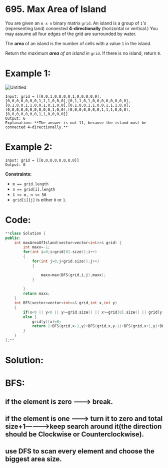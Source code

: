 # 695. Max Area of Island

You are given an `m x n` binary matrix `grid`. An island is a group of `1`'s (representing land) connected **4-directionally** (horizontal or vertical.) You may assume all four edges of the grid are surrounded by water.

The **area** of an island is the number of cells with a value `1` in the island.

Return *the maximum **area** of an island in* `grid`. If there is no island, return `0`.

# **Example 1:**

![Untitled](695%20Max%20Area%20of%20Island%2003c93975e82848038be05199cc1469ab/Untitled.png)

```
Input: grid = [[0,0,1,0,0,0,0,1,0,0,0,0,0],[0,0,0,0,0,0,0,1,1,1,0,0,0],[0,1,1,0,1,0,0,0,0,0,0,0,0],[0,1,0,0,1,1,0,0,1,0,1,0,0],[0,1,0,0,1,1,0,0,1,1,1,0,0],[0,0,0,0,0,0,0,0,0,0,1,0,0],[0,0,0,0,0,0,0,1,1,1,0,0,0],[0,0,0,0,0,0,0,1,1,0,0,0,0]]
Output: 6
Explanation: **The answer is not 11, because the island must be connected 4-directionally.**
```

# **Example 2:**

```
Input: grid = [[0,0,0,0,0,0,0,0]]
Output: 0
```

**Constraints:**

- `m == grid.length`
- `n == grid[i].length`
- `1 <= m, n <= 50`
- `grid[i][j]` is either `0` or `1`.

# Code:

```cpp
**class Solution {
public:
    int maxAreaOfIsland(vector<vector<int>>& grid) {
        int maxx=-1;
        for(int i=0;i<grid[0].size();i++)
        {
            for(int j=0;j<grid.size();j++)
            {

                maxx=max(BFS(grid,i,j),maxx);
            }
                
        }
        return maxx;
    }
    int BFS(vector<vector<int>>& grid,int x,int y)
    {
        if(x<0 || y<0 || y>=grid.size() || x>=grid[0].size() || grid[y][x]==0)return 0;
        else {
            grid[y][x]=0;
            return 1+BFS(grid,x-1,y)+BFS(grid,x,y-1)+BFS(grid,x+1,y)+BFS(grid,x,y+1);
        }
    }
};**
```

# Solution:

# BFS:

## if the element is zero    ———> break.

## if the element is one     ———> turn it to zero and total size+1————>keep search around it(the direction should be **Clockwise or Counterclockwise**).

## use DFS to scan every element and choose the biggest area size.